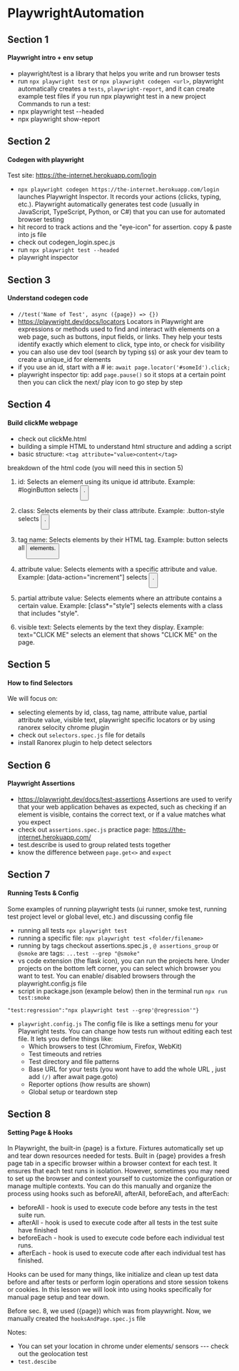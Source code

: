 # PlaywrightAutomation

## Section 1
#### Playwright intro + env setup
- playwright/test is a library that helps you write and run browser tests
- run `npx playwright test` or `npx playwright codegen <url>`, playwright automatically creates a `tests`, `playwright-report`, and it can create example test files if you run npx playwright test in a new project 
Commands to run a test: 
- npx playwright test --headed
- npx playwright show-report

## Section 2
#### Codegen with playwright

Test site: https://the-internet.herokuapp.com/login
- `npx playwright codegen https://the-internet.herokuapp.com/login`  launches Playwright Inspector. It records your actions (clicks, typing, etc.). Playwright automatically generates test code (usually in JavaScript, TypeScript, Python, or C#) that you can use for automated browser testing
- hit record to track actions and the "eye-icon" for assertion. copy & paste into js file
- check out codegen_login.spec.js 
- run `npx playwright test --headed`
- playwright inspector

## Section 3
#### Understand codegen code
- `//test('Name of Test', async ({page}) => {})`
- https://playwright.dev/docs/locators Locators in Playwright are expressions or methods used to find and interact with elements on a web page, such as buttons, input fields, or links. They help your tests identify exactly which element to click, type into, or check for visibility
- you can also use dev tool (search by typing `$$`) or ask your dev team to create a unique_id for elements
- if you use an id, start with a # ie: `await page.locator('#someId').click;`
- playwright inspector tip: add `page.pause()` so it stops at a certain point then you can click the next/ play icon to go step by step


## Section 4
#### Build clickMe webpage
- check out clickMe.html
- building a simple HTML to understand html structure and adding a script
- basic structure: `<tag attribute="value>content</tag>`

breakdown of the html code (you will need this in section 5)
1. id: Selects an element using its unique id attribute.
Example: #loginButton selects <button id="loginButton">.

2. class: Selects elements by their class attribute.
Example: .button-style selects <button class="button-style">.

3. tag name: Selects elements by their HTML tag.
Example: button selects all <button> elements.

4. attribute value: Selects elements with a specific attribute and value.
Example: [data-action="increment"] selects <button data-action="increment">.

5. partial attribute value: Selects elements where an attribute contains a certain value.
Example: [class*="style"] selects elements with a class that includes "style".

6. visible text: Selects elements by the text they display.
Example: text="CLICK ME" selects an element that shows "CLICK ME" on the page.

## Section 5
#### How to find Selectors
We will focus on: 
- selecting elements by id, class, tag name, attribute value, partial attribute value, visible text, playwright specific locators or by using ranorex selocity chrome plugin
- check out `selectors.spec.js` file for details
- install Ranorex plugin to help detect selectors

## Section 6
#### Playwright Assertions
- https://playwright.dev/docs/test-assertions Assertions are used to verify that your web application behaves as expected, such as checking if an element is visible, contains the correct text, or if a value matches what you expect
- check out `assertions.spec.js` practice page: https://the-internet.herokuapp.com/ 
- test.describe is used to group related tests together
- know the difference between `page.get<>` and `expect` 

## Section 7
#### Running Tests & Config
Some examples of running playwright tests (ui runner, smoke test, running test project level or global level, etc.) and discussing config file
- running all tests `npx playwright test` 
- running a specific file: `npx playwright test <folder/filename>` 
- running by tags checkout assertions.spec.js , `@ assertions_group` or `@smoke` are tags: `...test --grep "@smoke" `
- vs code extension (the flask icon), you can run the projects here. Under projects on the bottom left corner, you can select which browser you want to test. You can enable/ disabled browsers through the playwright.config.js file
- script in package.json (example below) then in the terminal run `npx run test:smoke` 
```"scripts":{"test:smoke":"npx playwright test --grep \"@smoke\"",
"test:regression":"npx playwright test --grep'@regression'"}
```
- `playwright.config.js` The config file is like a settings menu for your Playwright tests. You can change how tests run without editing each test file. It lets you define things like:
  - Which browsers to test (Chromium, Firefox, WebKit)
  - Test timeouts and retries
  - Test directory and file patterns
  - Base URL for your tests (you wont have to add the whole URL , just add `(/)` after await page.goto)
  - Reporter options (how results are shown)
  - Global setup or teardown step

## Section 8
#### Setting Page & Hooks
In Playwright, the built-in {page} is a fixture. Fixtures automatically set up and tear down resources needed for tests. Built in {page} provides a fresh page tab in a specific browser within a browser context for each test. It ensures that each test runs in isolation.
However, sometimes you may need to set up the browser and context yourself to customize the configuration or manage multiple contexts. You can do this manually and organize the process using hooks such as beforeAll, afterAll, beforeEach, and afterEach:
  - beforeAll - hook is used to execute code before any tests in the test suite run. 
  - afterAll - hook is used to execute code after all tests in the test suite have finished
  - beforeEach - hook is used to execute code before each individual test runs.
  - afterEach - hook is used to execute code after each individual test has finished.

Hooks can be used for many things, like initialize and clean up test data before and after tests or perform login operations and store session tokens or cookies. In this lesson we will look into using hooks specifically for manual page setup and tear down.

Before sec. 8, we used ({page}) which was from playwright. Now, we manually created the `hooksAndPage.spec.js` file 

Notes:
- You can set your location in chrome under elements/ sensors --- check out the geolocation test
- `test.descibe` 

